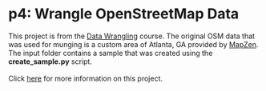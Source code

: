 <h1>p4: Wrangle OpenStreetMap Data</h1>

This project is from the [Data Wrangling](https://www.udacity.com/course/data-wrangling-with-mongodb--ud032) course. The original OSM data that was used for munging is a custom area of Atlanta, GA provided by [MapZen](https://mapzen.com/data/metro-extracts/). The input folder contains a sample that was created using the <b>create_sample.py</b> script.
<br>
<br>
Click [here](https://github.com/djlee11/udacity-dand/blob/master/p4/p4-final.ipynb) for more information on this project.
